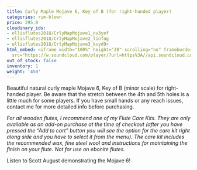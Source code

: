 ```yaml
---
title: Curly Maple Mojave 6, Key of B (for right-handed player)
categories: rim-blown
price: 295.0
cloudinary_ids:
- ellisflutes2018/CrlyMapMojave1_nv3yef
- ellisflutes2018/CrlyMapMojave2_linfng
- ellisflutes2018/CrlyMapMojave3_kvyd9r
html_embed: <iframe width="100%" height="20" scrolling="no" frameborder="no" allow="autoplay"
  src="https://w.soundcloud.com/player/?url=https%3A//api.soundcloud.com/tracks/12622235&color=%23ff5500&inverse=false&auto_play=false&show_user=true"></iframe>
out_of_stock: false
inventory: 1
weight: '450'
---
```


Beautiful natural curly maple Mojave 6, Key of B (minor scale) for right-handed player.  Be aware that the stretch between the 4th and 5th holes is a little much for some players.  If you have small hands or any reach issues, contact me for more detailed info before purchasing.

*For all wooden flutes, I recommend one of my Flute Care Kits.  They are only available as an add-on purchase at the time of checkout (after you have pressed the “Add to cart” button you will see the option for the care kit right along side and you have to select it from the menu). The care kit includes the recommended wax, fine steel wool and instructions for maintaining the finish on your flute.  Not for use on ebonite flutes.*

Listen to Scott August demonstrating the Mojave 6!